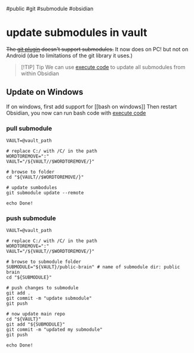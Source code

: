 #public #git #submodule #obsidian

# update submodules in vault
~~The [git plugin](https://github.com/denolehov/obsidian-git) doesn't support submodules.~~ It now does on PC! 
but not on Android (due to limitations of the git library it uses.)


> [!TIP] Tip
> We can use [execute code](https://github.com/twibiral/obsidian-execute-code) to update all submodules from within Obsidian

## Update on Windows
If on windows, first add support for [[bash on windows]]
Then restart Obsidian, you now can run bash code with [execute code](https://github.com/twibiral/obsidian-execute-code)

### pull submodule
```shell
VAULT=@vault_path

# replace C:/ with /C/ in the path
WORDTOREMOVE=":"
VAULT="/${VAULT//$WORDTOREMOVE/}"

# browse to folder
cd "${VAULT//$WORDTOREMOVE/}"

# update sumbodules
git submodule update --remote

echo Done!
```

### push submodule
```shell
VAULT=@vault_path

# replace C:/ with /C/ in the path
WORDTOREMOVE=":"
VAULT="/${VAULT//$WORDTOREMOVE/}"

# browse to submodule folder
SUBMODULE="${VAULT}/public-brain" # name of submodule dir: public brain 
cd "${SUBMODULE}"  

# push changes to submodule
git add .
git commit -m "update submodule"
git push

# now update main repo
cd "${VAULT}"
git add "${SUBMODULE}"
git commit -m "updated my submodule"
git push

echo Done!
```